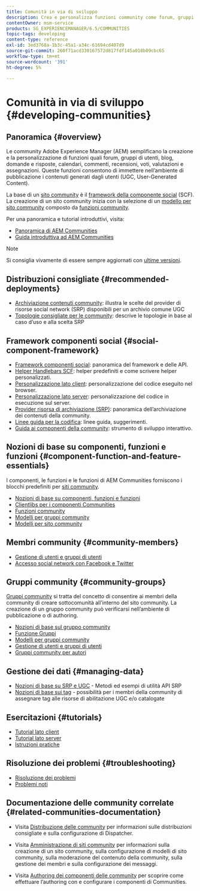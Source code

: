 ```yaml
---
title: Comunità in via di sviluppo
description: Crea e personalizza funzioni community come forum, gruppi di utenti e altro ancora.
contentOwner: msm-service
products: SG_EXPERIENCEMANAGER/6.5/COMMUNITIES
topic-tags: developing
content-type: reference
exl-id: 3ed3768a-1b3c-45a1-a34c-61694cd407d9
source-git-commit: 260f71acd330167572d817fdf145a018b09cbc65
workflow-type: tm+mt
source-wordcount: '391'
ht-degree: 5%

---
```


# Comunità in via di sviluppo  {#developing-communities}

## Panoramica {#overview}

Le community Adobe Experience Manager (AEM) semplificano la creazione e la personalizzazione di funzioni quali forum, gruppi di utenti, blog, domande e risposte, calendari, commenti, recensioni, voti, valutazioni e assegnazioni. Queste funzioni consentono di immettere nell’ambiente di pubblicazione i contenuti generati dagli utenti (UGC, User-Generated Content).

La base di un [sito community](overview.md#communitiessites) è il [framework della componente social](scf.md) (SCF). La creazione di un sito community inizia con la selezione di un [modello per sito community](sites-console.md) composto da [funzioni community](functions.md).

Per una panoramica e tutorial introduttivi, visita:

* [Panoramica di AEM Communities](overview.md)
* [Guida introduttiva ad AEM Communities](getting-started.md)

>[!NOTE]
> 
>Si consiglia vivamente di essere sempre aggiornati con [ultime versioni](deploy-communities.md#latest-releases).

## Distribuzioni consigliate {#recommended-deployments}

* [Archiviazione contenuti community](working-with-srp.md): illustra le scelte del provider di risorse social network (SRP) disponibili per un archivio comune UGC
* [Topologie consigliate per le community](topologies.md): descrive le topologie in base al caso d’uso e alla scelta SRP

## Framework componenti social {#social-component-framework}

* [Framework componenti social](scf.md): panoramica del framework e delle API.
* [Helper Handlebars SCF](handlebars-helpers.md): helper predefiniti e come scrivere helper personalizzati.
* [Personalizzazione lato client](client-customize.md): personalizzazione del codice eseguito nel browser.
* [Personalizzazione lato server](server-customize.md): personalizzazione del codice in esecuzione sul server.
* [Provider risorsa di archiviazione (SRP)](srp.md): panoramica dell’archiviazione dei contenuti della community.
* [Linee guida per la codifica](code-guide.md): linee guida, suggerimenti.
* [Guida ai componenti della community](components-guide.md): strumento di sviluppo interattivo.

## Nozioni di base su componenti, funzioni e funzioni {#component-function-and-feature-essentials}

I componenti, le funzioni e le funzioni di AEM Communities forniscono i blocchi predefiniti per [siti community](sites-console.md).

* [Nozioni di base su componenti, funzioni e funzioni](essentials.md)
* [Clientlibs per i componenti Communities](clientlibs.md)
* [Funzioni community](functions.md)
* [Modelli per gruppi community](tools-groups.md)
* [Modelli per sito community](sites.md)

## Membri community {#community-members}

* [Gestione di utenti e gruppi di utenti](users.md)
* [Accesso social network con Facebook e Twitter](social-login.md)

## Gruppi community {#community-groups}

[Gruppi community](overview.md#communitygroups) si tratta del concetto di consentire ai membri della community di creare sottocomunità all’interno del sito community. La creazione di un gruppo community può verificarsi nell’ambiente di pubblicazione o di authoring.

* [Nozioni di base sul gruppo community](essentials-groups.md)
* [Funzione Gruppi](functions.md#groups-function)
* [Modelli per gruppi community](tools-groups.md)
* [Gestione di utenti e gruppi di utenti](users.md)
* [Gruppi community per autori](creating-groups.md)

## Gestione dei dati {#managing-data}

* [Nozioni di base su SRP e UGC](srp-and-ugc.md) - Metodi ed esempi di utilità API SRP
* [Nozioni di base sui tag](tag.md) - possibilità per i membri della community di assegnare tag alle risorse di abilitazione UGC e/o catalogate

## Esercitazioni {#tutorials}

* [Tutorial lato client](tutorials.md#client-side-customization)
* [Tutorial lato server](tutorials.md#server-side-customization)
* [Istruzioni pratiche](tutorials.md#how-to-instructions)

## Risoluzione dei problemi {#troubleshooting}

* [Risoluzione dei problemi](troubleshooting.md)
* [Problemi noti](/help/release-notes/release-notes.md)

## Documentazione delle community correlate {#related-communities-documentation}

* Visita [Distribuzione delle community](deploy-communities.md) per informazioni sulle distribuzioni consigliate e sulla configurazione di Dispatcher.

* Visita [Amministrazione di siti community](administer-landing.md) per informazioni sulla creazione di un sito community, sulla configurazione di modelli di sito community, sulla moderazione del contenuto della community, sulla gestione dei membri e sulla configurazione dei messaggi.

* Visita [Authoring dei componenti delle community](author-communities.md) per scoprire come effettuare l’authoring con e configurare i componenti di Communities.
